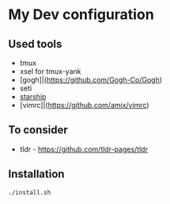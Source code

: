 # My Dev configuration

## Used tools

* tmux
 * xsel for tmux-yank
* [gogh]|(https://github.com/Gogh-Co/Gogh)
 * seti
* [starship](https://github.com/starship/starship)
* [vimrc]|(https://github.com/amix/vimrc)


## To consider

* tldr - https://github.com/tldr-pages/tldr


## Installation

``` bash
./install.sh
```